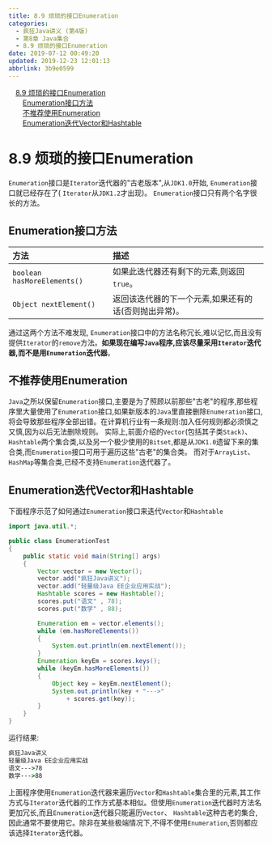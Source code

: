 ```yaml
---
title: 8.9 烦琐的接口Enumeration
categories: 
  - 疯狂Java讲义 (第4版)
  - 第8章 Java集合
  - 8.9 烦琐的接口Enumeration
date: 2019-07-12 00:49:20
updated: 2019-12-23 12:01:13
abbrlink: 3b9e0599
---
```

<div id='my_toc'><a href="/JavaReadingNotes/3b9e0599/#8-9-烦琐的接口Enumeration" class="header_1">8.9 烦琐的接口Enumeration</a>&nbsp;<br><a href="/JavaReadingNotes/3b9e0599/#Enumeration接口方法" class="header_2">Enumeration接口方法</a>&nbsp;<br><a href="/JavaReadingNotes/3b9e0599/#不推荐使用Enumeration" class="header_2">不推荐使用Enumeration</a>&nbsp;<br><a href="/JavaReadingNotes/3b9e0599/#Enumeration迭代Vector和Hashtable" class="header_2">Enumeration迭代Vector和Hashtable</a>&nbsp;<br></div>
<style>.header_1{margin-left: 1em;}.header_2{margin-left: 2em;}.header_3{margin-left: 3em;}.header_4{margin-left: 4em;}.header_5{margin-left: 5em;}.header_6{margin-left: 6em;}</style>
<!--more-->
<script>if (navigator.platform.search('arm')==-1){document.getElementById('my_toc').style.display = 'none';}var e,p = document.getElementsByTagName('p');while (p.length>0) {e = p[0];e.parentElement.removeChild(e);}</script>

<!--end-->
# 8.9 烦琐的接口Enumeration #
`Enumeration`接口是`Iterator`迭代器的"古老版本",从`JDK1.0`开始, `Enumeration`接口就已经存在了( `Iterator`从`JDK1.2`才出现)。 `Enumeration`接口只有两个名字很长的方法。
## Enumeration接口方法 ##

|方法|描述|
|:---|:---|
|`boolean hasMoreElements()`|如果此迭代器还有剩下的元素,则返回`true`。|
|`Object nextElement()`|返回该迭代器的下一个元素,如果还有的话(否则抛出异常)。|

通过这两个方法不难发现, `Enumeration`接口中的方法名称冗长,难以记忆,而且没有提供`Iterator`的`remove`方法。**如果现在编写`Java`程序,应该尽量采用`Iterator`迭代器,而不是用`Enumeration`迭代器**。

## 不推荐使用Enumeration ##
`Java`之所以保留`Enumeration`接口,主要是为了照顾以前那些"古老"的程序,那些程序里大量使用了`Enumeration`接口,如果新版本的`Java`里直接删除`Enumeration`接口,将会导致那些程序全部出错。在计算机行业有一条规则:加入任何规则都必须慎之又慎,因为以后无法删除规则。
实际上,前面介绍的`Vector`(包括其子类`Stack)`、 `Hashtable`两个集合类,以及另一个极少使用的`Bitset`,都是从`JDK1.0`遗留下来的集合类,而`Enumeration`接口可用于遍历这些"古老"的集合类。
而对于`ArrayList`、 `HashMap`等集合类,已经不支持`Enumeration`迭代器了。

## Enumeration迭代Vector和Hashtable ##
下面程序示范了如何通过`Enumeration`接口来迭代`Vector`和`Hashtable`
```java
import java.util.*;

public class EnumerationTest
{
    public static void main(String[] args)
    {
        Vector vector = new Vector();
        vector.add("疯狂Java讲义");
        vector.add("轻量级Java EE企业应用实战");
        Hashtable scores = new Hashtable();
        scores.put("语文" , 78);
        scores.put("数学" , 88);

        Enumeration em = vector.elements();
        while (em.hasMoreElements())
        {
            System.out.println(em.nextElement());
        }
        Enumeration keyEm = scores.keys();
        while (keyEm.hasMoreElements())
        {
            Object key = keyEm.nextElement();
            System.out.println(key + "--->"
                + scores.get(key));
        }
    }
}
```
运行结果:
```cmd
疯狂Java讲义
轻量级Java EE企业应用实战
语文--->78
数学--->88
```
上面程序使用`Enumeration`迭代器来遍历`Vector`和`Hashtable`集合里的元素,其工作方式与`Iterator`迭代器的工作方式基本相似。但使用`Enumeration`迭代器时方法名更加冗长,而且`Enumeration`迭代器只能遍历`Vector`、 `Hashtable`这种古老的集合,因此通常不要使用它。除非在某些极端情况下,不得不使用`Enumeration`,否则都应该选择`Iterator`迭代器。

